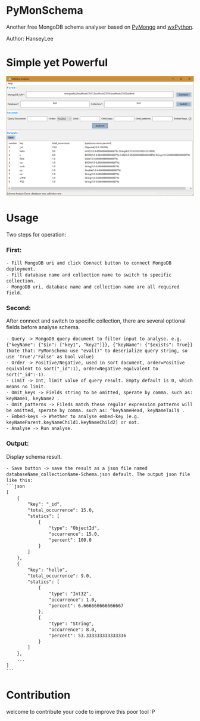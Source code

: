 # PyMonSchema
Another free MongoDB schema analyser based on [PyMongo](https://github.com/mongodb/mongo-python-driver) and [wxPython](https://github.com/wxWidgets/wxPython).

Author: HanseyLee
# Simple yet Powerful
![examplePNG](static/examplePNG.PNG)

# Usage
Two steps for operation:
### First:
    - Fill MongoDB uri and click Connect button to connect MongoDB deployment. 
    - Fill database name and collection name to switch to specific collection.
    - MongoDB uri, database name and collection name are all required field.

### Second:
After connect and switch to specific collection, there are several optional fields before analyse schema.

    - Query -> MongoDB query document to filter input to analyse. e.g. {"keyName": {"$in": ["key1", "key2"]}}, {"keyName": {"$exists": True}}(Note that: PyMonSchema use "eval()" to deserialize query string, so use 'True'/'False' as bool value)
    - Order -> Positive/Negative, used in sort document, order=Positive equivalent to sort("_id":1), order=Negative equivalent to sort("_id":-1).
    - Limit -> Int, limit value of query result. Empty default is 0, which means no limit.
    - Omit_keys -> Fields string to be omitted, sperate by comma. such as: keyName1, keyName2 .
    - Omit_patterns -> Fileds match these regular expression patterns will be omitted, sperate by comma. such as: ^keyNameHead, keyNameTail$ .
    - Embed-keys -> Whether to analyse embed-key (e.g. keyNameParent.keyNameChild1.keyNameChild2) or not.
    - Analyse -> Run analyse.

### Output:
Display schema result.

    - Save button -> save the result as a json file named databaseName_collectionName-Schema.json default. The output json file like this:
    ```json
    [
        {
            "key": "_id",
            "total_occurrence": 15.0,
            "statics": [
                {
                    "type": "ObjectId",
                    "occurrence": 15.0,
                    "percent": 100.0
                }
            ]
        },
        {
            "key": "hello",
            "total_occurrence": 9.0,
            "statics": [
                {
                    "type": "Int32",
                    "occurrence": 1.0,
                    "percent": 6.666666666666667
                },
                {
                    "type": "String",
                    "occurrence": 8.0,
                    "percent": 53.333333333333336
                }
            ]
        },
        ...
    ]
    ```
# Contribution
welcome to contribute your code to improve this poor tool :P

